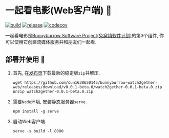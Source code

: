 # 一起看电影(Web客户端) 🎦

[![build](https://github.com/sun1638650145/bunnyburrow-watch2gether-web/actions/workflows/build.yml/badge.svg)](https://github.com/sun1638650145/bunnyburrow-watch2gether-web/actions/workflows/build.yml) [![release](https://github.com/sun1638650145/bunnyburrow-watch2gether-web/actions/workflows/release.yml/badge.svg)](https://github.com/sun1638650145/bunnyburrow-watch2gether-web/actions/workflows/release.yml) [![codecov](https://codecov.io/gh/sun1638650145/bunnyburrow-watch2gether-web/graph/badge.svg?token=UR2SWN3K5E)](https://codecov.io/gh/sun1638650145/bunnyburrow-watch2gether-web)

一起看电影是[Bunnyburrow Software Project(兔窝镇软件计划)](https://github.com/sun1638650145/bunnyburrow)的第3个组件, 你可以使用它创建流媒体服务并和朋友们一起看.

## 部署并使用 🚀

1. 首先, 在[发布页](https://github.com/sun1638650145/bunnyburrow-watch2gether-web/releases)下载最新的稳定版`zip`并解压.

    ```shell
    wget https://github.com/sun1638650145/bunnyburrow-watch2gether-web/releases/download/v0.0.1-beta.0/watch2gether-0.0.1-beta.0.zip
    unzip watch2gether-0.0.1-beta.0.zip
    ```

2. 需要`Node`环境, 安装静态服务器`serve`.

    ```shell
    npm install -g serve
    ```

3. 启动Web客户端.

    ```shell
    serve -s build -l 8080
    ```

    

